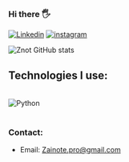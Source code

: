 ### Hi there  🖐️

[![Linkedin](https://img.shields.io/badge/LinkedIn-0077B5?style=for-the-badge&logo=linkedin&logoColor=white)](https://www.linkedin.com/in/thalles-zainote-r-4297aa233/)
[![instagram](https://img.shields.io/badge/Instagram-E4405F?style=for-the-badge&logo=instagram&logoColor=white)](https://www.instagram.com/zainot_t/)

![Znot GitHub stats](https://github-readme-stats.vercel.app/api?username=DevThalles&show_icons=true&theme=tokyonight)

## Technologies I use:

<div style='display = inline_block'><br/>
    <img align= 'center' alt= Python src='https://img.shields.io/badge/Python-3776AB?style=for-the-badge&logo=python&logoColor=white' />
</div><br/>

### Contact:

- Email: Zainote.pro@gmail.com
